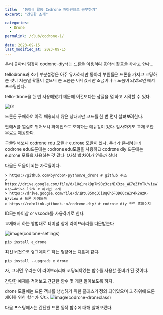 ```yaml
---
title:  "동아리 활동 Codrone 파이썬으로 공부하기"
excerpt: "간단한 소개"

categories:
  - Drone
  - 
permalink: /club/codrone-1/

date: 2023-09-15
last_modified_at: 2023-09-15
---
```


우리 동아리 팀장이 codrone-diy라는 드론을 이용하여 동아리 활동을 하자고 한다...

tellodrone과 초기 부분설정은 아주 유사하지만 동아리 부원들은 드론을 가지고 코딩하는 것이 처음일 확률이 높으니 큰 도움은 아니겠지만 조금이나마 도움이 되었으면 해서 포스팅한다.

tello-drone을 한 번 사용해봤기 때문에 이전보다는 삽질을 덜 하고 시작할 수 있다.

![01](https://github.com/k74035/k74035.github.io/assets/126762577/09437120-06a8-4534-aa4f-005b71942549)

드론은 구매하여 아직 배송되지 않은 상태지만 코드를 한 번 먼저 살펴보려한다.

판매처를 열심히 뒤져보니 파이썬으로 조작하는 메뉴얼이 있다. 감사하게도 교재 또한 무료로 제공한다.

구글링해보니 codrone edu 모듈과 e.drone 모듈이 있다. 두개가 존재하는데 codrone edu드론에는 codrone edu모듈을 사용하고 codrone diy 드론에는 e.drone 모듈을 사용하는 것 같다.
(사실 별 차이가 있을까 싶다)

다음은 도움이 되는 자료들이다.
```
> https://github.com/byrobot-python/e_drone # github 주소
> https://drive.google.com/file/d/1Oq1rakDp7M90z3czNJX3za_WK7eZfmTk/view?usp=drive_link # 파이썬 교재
> https://drive.google.com/file/d/1Btu85mqJ6i8qGh5FQD60cWZr4k2WzK-W/view # 드론 가이드북
> https://robolink.gitbook.io/codrone-diy/ # codrone diy 코드 홈페이지
```

IDE는 파이참 or vscode를 사용하기로 한다. 

교재에서 하는 방법대로 터미널 창에 라이브러리를 다운받는다

![image(codrone-settings)](https://github.com/k74035/k74035.github.io/assets/126762577/355fcb95-9111-40aa-bffc-6576138c1b85)

```
pip install e_drone
```

최신 버전으로 업그레이드 하는 명령어는 다음과 같다.

```
pip install --upgrade e_drone
```

자, 그러면 우리는 이 라이브러리에 코딩되어있는 함수를 사용할 준비가 된 것이다. 

간단한 예제를 적어보고 간단한 함수 몇 개만 알아보도록 하자.

drone 모듈에는 드론 객체를 생성하기 위한 클래스가 정의 되어있으며 그 하위에 드론 제어를 위한 함수가 있다.
![image(codrone-droneclass)](https://github.com/k74035/k74035.github.io/assets/126762577/4960e2d3-2834-49aa-80db-b34b6212b432)

다음 포스팅에서는 간단한 드론 동작 함수에 대해 알아보겠다.
